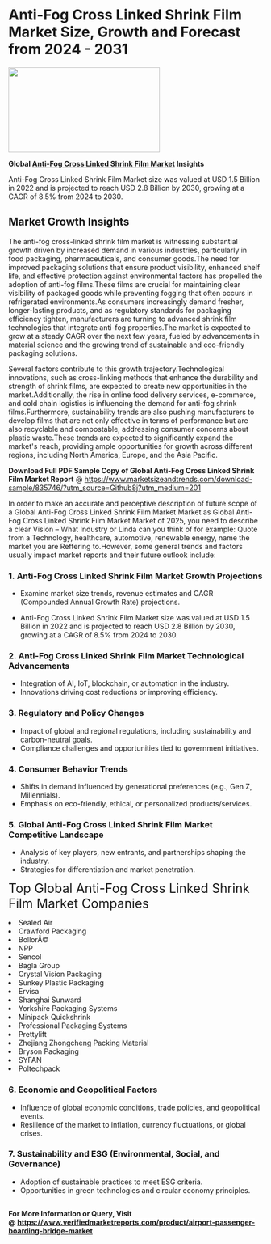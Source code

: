 <H1>Anti-Fog Cross Linked Shrink Film Market Size, Growth and Forecast from 2024 - 2031</H1><img class="aligncenter size-medium wp-image-584254" src="https://thirdeyenews.in/wp-content/uploads/2024/09/Global-Market-Research-300x168.jpeg" alt="" width="300" height="168" /><p><strong>Global&nbsp;<a href="https://www.marketsizeandtrends.com/download-sample/835746/?utm_source=Github8j?utm_medium=201">Anti-Fog Cross Linked Shrink Film Market</a> Insights</strong></p><p>Anti-Fog Cross Linked Shrink Film Market size was valued at USD 1.5 Billion in 2022 and is projected to reach USD 2.8 Billion by 2030, growing at a CAGR of 8.5% from 2024 to 2030.</p><p><h2>Market Growth Insights</h2> <p>The anti-fog cross-linked shrink film market is witnessing substantial growth driven by increased demand in various industries, particularly in food packaging, pharmaceuticals, and consumer goods.The need for improved packaging solutions that ensure product visibility, enhanced shelf life, and effective protection against environmental factors has propelled the adoption of anti-fog films.These films are crucial for maintaining clear visibility of packaged goods while preventing fogging that often occurs in refrigerated environments.As consumers increasingly demand fresher, longer-lasting products, and as regulatory standards for packaging efficiency tighten, manufacturers are turning to advanced shrink film technologies that integrate anti-fog properties.The market is expected to grow at a steady CAGR over the next few years, fueled by advancements in material science and the growing trend of sustainable and eco-friendly packaging solutions.</p> <p>Several factors contribute to this growth trajectory.Technological innovations, such as cross-linking methods that enhance the durability and strength of shrink films, are expected to create new opportunities in the market.Additionally, the rise in online food delivery services, e-commerce, and cold chain logistics is influencing the demand for anti-fog shrink films.Furthermore, sustainability trends are also pushing manufacturers to develop films that are not only effective in terms of performance but are also recyclable and compostable, addressing consumer concerns about plastic waste.These trends are expected to significantly expand the market's reach, providing ample opportunities for growth across different regions, including North America, Europe, and the Asia Pacific.<p><span class=""><strong>Download Full PDF Sample Copy of Global Anti-Fog Cross Linked Shrink Film Market Report</strong> @ <a href="https://www.marketsizeandtrends.com/download-sample/835746/?utm_source=Github8j?utm_medium=201" target="_blank">https://www.marketsizeandtrends.com/download-sample/835746/?utm_source=Github8j?utm_medium=201</a></span></p><p>In order to make an accurate and perceptive description of future scope of a Global&nbsp;Anti-Fog Cross Linked Shrink Film Market Market as Global&nbsp;Anti-Fog Cross Linked Shrink Film Market Market of 2025, you need to describe a clear Vision &ndash; What Industry or Linda can you think of for example: Quote from a Technology, healthcare, automotive, renewable energy, name the market you are Reffering to.However, some general trends and factors usually impact market reports and their future outlook include:</p><h3>1.&nbsp;<strong>Anti-Fog Cross Linked Shrink Film Market Growth Projections</strong></h3><ul><li>Examine market size trends, revenue estimates and CAGR (Compounded Annual Growth Rate) projections.</li><li><p>Anti-Fog Cross Linked Shrink Film Market size was valued at USD 1.5 Billion in 2022 and is projected to reach USD 2.8 Billion by 2030, growing at a CAGR of 8.5% from 2024 to 2030.</p></li></ul><h3>2.&nbsp;<strong>Anti-Fog Cross Linked Shrink Film Market Technological Advancements</strong></h3><ul><li>Integration of AI, IoT, blockchain, or automation in the industry.</li><li>Innovations driving cost reductions or improving efficiency.</li></ul><h3>3.&nbsp;<strong>Regulatory and Policy Changes</strong></h3><ul><li>Impact of global and regional regulations, including sustainability and carbon-neutral goals.</li><li>Compliance challenges and opportunities tied to government initiatives.</li></ul><h3>4.&nbsp;<strong>Consumer Behavior Trends</strong></h3><ul><li>Shifts in demand influenced by generational preferences (e.g., Gen Z, Millennials).</li><li>Emphasis on eco-friendly, ethical, or personalized products/services.</li></ul><h3>5.&nbsp;<strong>Global Anti-Fog Cross Linked Shrink Film Market Competitive Landscape</strong></h3><ul><li>Analysis of key players, new entrants, and partnerships shaping the industry.</li><li>Strategies for differentiation and market penetration.</li></ul><p data-pm-slice="1 1 []"><span style="color: inherit; font-family: inherit; font-size: 25px;">Top Global Anti-Fog Cross Linked Shrink Film Market Companies</span></p><div class="" data-test-id=""><p><li>Sealed Air</li><li> Crawford Packaging</li><li> BollorÃ©</li><li> NPP</li><li> Sencol</li><li> Bagla Group</li><li> Crystal Vision Packaging</li><li> Sunkey Plastic Packaging</li><li> Ervisa</li><li> Shanghai Sunward</li><li> Yorkshire Packaging Systems</li><li> Minipack Quickshrink</li><li> Professional Packaging Systems</li><li> Prettylift</li><li> Zhejiang Zhongcheng Packing Material</li><li> Bryson Packaging</li><li> SYFAN</li><li> Poltechpack</li></p></div><h3>6.&nbsp;<strong>Economic and Geopolitical Factors</strong></h3><ul><li>Influence of global economic conditions, trade policies, and geopolitical events.</li><li>Resilience of the market to inflation, currency fluctuations, or global crises.</li></ul><h3>7.&nbsp;<strong>Sustainability and ESG (Environmental, Social, and Governance)</strong></h3><ul><li>Adoption of sustainable practices to meet ESG criteria.</li><li>Opportunities in green technologies and circular economy principles.</li></ul><h2><strong style="font-size: 14px;">For More Information or Query, Visit @&nbsp;</strong><a style="background-color: #ffffff; font-size: 14px;" href="https://www.marketsizeandtrends.com/report/anti-fog-cross-linked-shrink-film-market/" target="_blank">https://www.verifiedmarketreports.com/product/airport-passenger-boarding-bridge-market</a></h2>